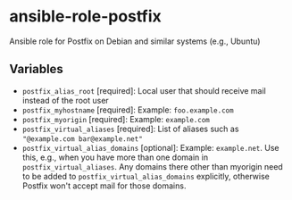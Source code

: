 # ansible-role-postfix

Ansible role for Postfix on Debian and similar systems (e.g., Ubuntu)

## Variables

- `postfix_alias_root` [required]: Local user that should receive mail instead of the root user
- `postfix_myhostname` [required]: Example: `foo.example.com`
- `postfix_myorigin` [required]: Example: `example.com`
- `postfix_virtual_aliases` [required]: List of aliases such as `"@example.com bar@example.net"`
- `postfix_virtual_alias_domains` [optional]: Example: `example.net`. Use this, e.g., when you have more than one domain in `postfix_virtual_aliases`. Any domains there other than myorigin need to be added to `postfix_virtual_alias_domains` explicitly, otherwise Postfix won't accept mail for those domains.
